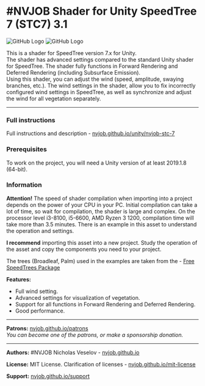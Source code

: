 # #NVJOB Shader for Unity SpeedTree 7 (STC7) 3.1

![GitHub Logo](https://nvjob.github.io/repo/unity%20assets/stc7/pic/0.jpg)
![GitHub Logo](https://nvjob.github.io/repo/unity%20assets/stc7/pic/7.jpg)

This is a shader for SpeedTree version 7.x for Unity.<br>
The shader has advanced settings compared to the standard Unity shader for SpeedTree. The shader fully functions in Forward Rendering and Deferred Rendering (including Subsurface Emission).<br>
Using this shader, you can adjust the wind (speed, amplitude, swaying branches, etc.). The wind settings in the shader, allow you to fix incorrectly configured wind settings in SpeedTree, as well as synchronize and adjust the wind for all vegetation separately.

-------------------------------------------------------------------

### Full instructions

Full instructions and description - [nvjob.github.io/unity/nvjob-stc-7](https://nvjob.github.io/unity/nvjob-stc-7)

### Prerequisites

To work on the project, you will need a Unity version of at least 2019.1.8 (64-bit).

### Information

<strong>Attention!</strong> The speed of shader compilation when importing into a project depends on the power of your CPU in your PC. Initial compilation can take a lot of time, so wait for compilation, the shader is large and complex.
On the processor level i3-8100, i5-6600, AMD Ryzen 3 1200, compilation time will take more than 3.5 minutes.
There is an example in this asset to understand the operation and settings.

<strong>I recommend</strong> importing this asset into a new project. Study the operation of the asset and copy the components you need to your project.

The trees (Broadleaf, Palm) used in the examples are taken from the - [Free SpeedTrees Package](https://assetstore.unity.com/packages/3d/vegetation/speedtree/free-speedtrees-package-29170)

<strong>Features:</strong><br>
- Full wind setting.<br>
- Advanced settings for visualization of vegetation.<br>
- Support for all functions in Forward Rendering and Deferred Rendering.<br>
- Good performance.

-------------------------------------------------------------------

**Patrons:** [nvjob.github.io/patrons](https://nvjob.github.io/patrons)<br>
*You can become one of the patrons, or make a sponsorship donation.*

-------------------------------------------------------------------

**Authors:** #NVJOB Nicholas Veselov - [nvjob.github.io](https://nvjob.github.io)

**License:** MIT License. Clarification of licenses - [nvjob.github.io/mit-license](https://nvjob.github.io/mit-license)

**Support:** [nvjob.github.io/support](https://nvjob.github.io/support)

